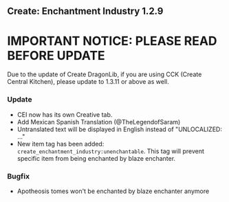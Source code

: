 ## Create: Enchantment Industry 1.2.9

# **IMPORTANT NOTICE**: PLEASE READ BEFORE UPDATE
Due to the update of Create DragonLib, if you are using CCK (Create Central Kitchen), please update to 1.3.11 or above as well.

### Update
- CEI now has its own Creative tab.
- Add Mexican Spanish Translation (@TheLegendofSaram)
- Untranslated text will be displayed in English instead of "UNLOCALIZED: ..."
- New item tag has been added: `create_enchantment_industry:unenchantable`. This tag will prevent specific item from being enchanted by blaze enchanter.

### Bugfix
- Apotheosis tomes won't be enchanted by blaze enchanter anymore
